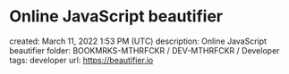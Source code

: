 # Online JavaScript beautifier

created: March 11, 2022 1:53 PM (UTC)
description: Online JavaScript beautifier
folder: BOOKMRKS-MTHRFCKR / DEV-MTHRFCKR / Developer
tags: developer
url: https://beautifier.io